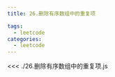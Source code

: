 ```yaml
---
title: 26.删除有序数组中的重复项

tags:
  - leetcode
categories:
  - leetcode
---
```


<<< ./26.删除有序数组中的重复项.js
